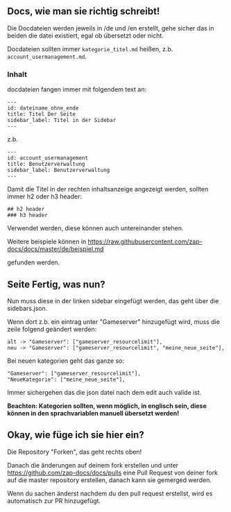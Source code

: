 ## Docs, wie man sie richtig schreibt!

Die Docdateien werden jeweils in /de und /en erstellt, gehe sicher das in beiden die datei existiert, egal ob übersetzt oder nicht.

Docdateien sollten immer `kategorie_titel.md` heißen, z.b. `account_usermanagement.md`.


### Inhalt

docdateien fangen immer mit folgendem text an:

```
---
id: dateiname_ohne_ende
title: Titel Der Seite
sidebar_label: Titel in der Sidebar
---
```

z.b.

```
---
id: account_usermanagement
title: Benutzerverwaltung
sidebar_label: Benutzerverwaltung
---
```

Damit die Titel in der rechten inhaltsanzeige angezeigt werden, sollten immer h2 oder h3 header:

```
## h2 header
### h3 header 
```

Verwendet werden, diese können auch untereinander stehen.

Weitere beispiele können in 
https://raw.githubusercontent.com/zap-docs/docs/master/de/beispiel.md

gefunden werden.


## Seite Fertig, was nun?
Nun muss diese in der linken sidebar eingefügt werden, das geht über die sidebars.json.

Wenn dort z.b. ein eintrag unter "Gameserver" hinzugefügt wird, muss die zeile folgend geändert werden:
```
alt -> "Gameserver": ["gameserver_resourcelimit"],
neu -> "Gameserver": ["gameserver_resourcelimit", "meine_neue_seite"],
```

Bei neuen kategorien geht das ganze so:
```
"Gameserver": ["gameserver_resourcelimit"],
"NeueKategorie": ["meine_neue_seite"],
```
Immer sichergehen das die json datei nach dem edit auch valide ist.

**Beachten: Kategorien sollten, wenn möglich, in englisch sein, diese können in den sprachvariablen manuell übersetzt werden!**

## Okay, wie füge ich sie hier ein?

Die Repository "Forken", das geht rechts oben!

Danach die änderungen auf deinem fork erstellen und unter https://github.com/zap-docs/docs/pulls eine Pull Request von deiner fork auf die master repository erstellen, danach kann sie gemerged werden.

Wenn du sachen änderst nachdem du den pull request erstellst, wird es automatisch zur PR hinzugefügt.
